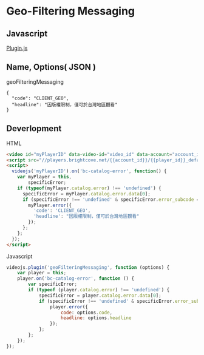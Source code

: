 # Geo-Filtering Messaging



## Javascript
[Plugin.js](https://raw.githubusercontent.com/Kyle30/Brightcove_Plugin/master/geoFilteringMessaging/plugin.js)

## Name, Options( JSON )
geoFilteringMessaging  
```
{
  "code": "CLIENT_GEO",
  "headline": "因版權限制，僅可於台灣地區觀看"
}
```


## Deverlopment
HTML
```HTML
<video id="myPlayerID" data-video-id="video_id" data-account="account_id" data-player="player_id" data-embed="default" data-application-id class="video-js" controls style="width: 100%; height: 100%; position: absolute; top: 0px; bottom: 0px; right: 0px; left: 0px;"></video>
<script src="//players.brightcove.net/{{account_id}}/{{player_id}}_default/index.min.js"></script>
<script>
  videojs('myPlayerID').on('bc-catalog-error', function() {
    var myPlayer = this,
        specificError;
    if (typeof(myPlayer.catalog.error) !== 'undefined') {
      specificError = myPlayer.catalog.error.data[0];
      if (specificError !== 'undefined' & specificError.error_subcode == "CLIENT_GEO") {
        myPlayer.error({
          'code': 'CLIENT_GEO',
          'headline': "因版權限制，僅可於台灣地區觀看"
        });
      };
    };
  });
</script>
```
Javascript
```Javascript
videojs.plugin('geoFilteringMessaging', function (options) {
    var player = this;
    player.on('bc-catalog-error', function () {
        var specificError;
        if (typeof (player.catalog.error) !== 'undefined') {
            specificError = player.catalog.error.data[0];
            if (specificError !== 'undefined' & specificError.error_subcode == "CLIENT_GEO") {
                player.error({
                    code: options.code,
                    headline: options.headline
                });
            };
        };
    });
});
```
